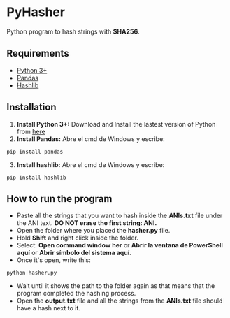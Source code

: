 # PyHasher
Python program to hash strings with **SHA256**.

## Requirements

* [Python 3+](https://www.python.org)
* [Pandas](https://pandas.pydata.org/)
* [Hashlib](https://docs.python.org/3/library/hashlib.html)

## Installation

1. **Install Python 3+:** Download and Install the lastest version of Python from [here](https://www.python.org/downloads/)
2. **Install Pandas:** Abre el cmd de Windows y escribe: 

```
pip install pandas
```

3. **Install hashlib:** Abre el cmd de Windows y escribe: 

```
pip install hashlib
```

## How to run the program

* Paste all the strings that you want to hash inside the **ANIs.txt** file under the ANI text. **DO NOT erase the first string: ANI.**
* Open the folder where you placed the **hasher.py** file.
* Hold **Shift** and right click inside the folder.
* Select: **Open command window her** or **Abrir la ventana de PowerShell aquí** or **Abrir símbolo del sistema aquí**. 
* Once it's open, write this:

```
python hasher.py
```

* Wait until it shows the path to the folder again as that means that the program completed the hashing process.
* Open the **output.txt** file and all the strings from the **ANIs.txt** file should have a hash next to it.



